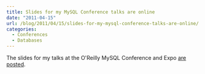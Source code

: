 ```yaml
---
title: Slides for my MySQL Conference talks are online
date: "2011-04-15"
url: /blog/2011/04/15/slides-for-my-mysql-conference-talks-are-online/
categories:
  - Conferences
  - Databases
---
```

The slides for my talks at the O'Reilly MySQL Conference and Expo [are posted](http://www.percona.com/about-us/presentations/2011/).


